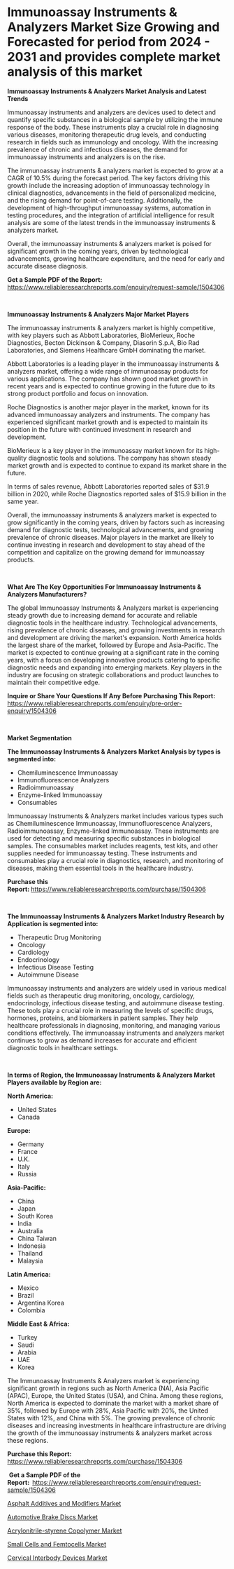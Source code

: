 <p><h1>Immunoassay Instruments & Analyzers Market Size Growing and Forecasted for period from 2024 - 2031 and provides complete market analysis of this market</h1></p><p><strong>Immunoassay Instruments & Analyzers Market Analysis and Latest Trends</strong></p>
<p><p>Immunoassay instruments and analyzers are devices used to detect and quantify specific substances in a biological sample by utilizing the immune response of the body. These instruments play a crucial role in diagnosing various diseases, monitoring therapeutic drug levels, and conducting research in fields such as immunology and oncology. With the increasing prevalence of chronic and infectious diseases, the demand for immunoassay instruments and analyzers is on the rise.</p><p>The immunoassay instruments & analyzers market is expected to grow at a CAGR of 10.5% during the forecast period. The key factors driving this growth include the increasing adoption of immunoassay technology in clinical diagnostics, advancements in the field of personalized medicine, and the rising demand for point-of-care testing. Additionally, the development of high-throughput immunoassay systems, automation in testing procedures, and the integration of artificial intelligence for result analysis are some of the latest trends in the immunoassay instruments & analyzers market.</p><p>Overall, the immunoassay instruments & analyzers market is poised for significant growth in the coming years, driven by technological advancements, growing healthcare expenditure, and the need for early and accurate disease diagnosis.</p></p>
<p><strong>Get a Sample PDF of the Report:&nbsp;</strong> <a href="https://www.reliableresearchreports.com/enquiry/request-sample/1504306">https://www.reliableresearchreports.com/enquiry/request-sample/1504306</a></p>
<p>&nbsp;</p>
<p><strong>Immunoassay Instruments & Analyzers Major Market Players</strong></p>
<p><p>The immunoassay instruments & analyzers market is highly competitive, with key players such as Abbott Laboratories, BioMerieux, Roche Diagnostics, Becton Dickinson & Company, Diasorin S.p.A, Bio Rad Laboratories, and Siemens Healthcare GmbH dominating the market.</p><p>Abbott Laboratories is a leading player in the immunoassay instruments & analyzers market, offering a wide range of immunoassay products for various applications. The company has shown good market growth in recent years and is expected to continue growing in the future due to its strong product portfolio and focus on innovation.</p><p>Roche Diagnostics is another major player in the market, known for its advanced immunoassay analyzers and instruments. The company has experienced significant market growth and is expected to maintain its position in the future with continued investment in research and development.</p><p>BioMerieux is a key player in the immunoassay market known for its high-quality diagnostic tools and solutions. The company has shown steady market growth and is expected to continue to expand its market share in the future.</p><p>In terms of sales revenue, Abbott Laboratories reported sales of $31.9 billion in 2020, while Roche Diagnostics reported sales of $15.9 billion in the same year.</p><p>Overall, the immunoassay instruments & analyzers market is expected to grow significantly in the coming years, driven by factors such as increasing demand for diagnostic tests, technological advancements, and growing prevalence of chronic diseases. Major players in the market are likely to continue investing in research and development to stay ahead of the competition and capitalize on the growing demand for immunoassay products.</p></p>
<p>&nbsp;</p>
<p><strong>What Are The Key Opportunities For Immunoassay Instruments & Analyzers Manufacturers?</strong></p>
<p><p>The global Immunoassay Instruments & Analyzers market is experiencing steady growth due to increasing demand for accurate and reliable diagnostic tools in the healthcare industry. Technological advancements, rising prevalence of chronic diseases, and growing investments in research and development are driving the market's expansion. North America holds the largest share of the market, followed by Europe and Asia-Pacific. The market is expected to continue growing at a significant rate in the coming years, with a focus on developing innovative products catering to specific diagnostic needs and expanding into emerging markets. Key players in the industry are focusing on strategic collaborations and product launches to maintain their competitive edge.</p></p>
<p><strong>Inquire or Share Your Questions If Any Before Purchasing This Report:</strong> <a href="https://www.reliableresearchreports.com/enquiry/pre-order-enquiry/1504306">https://www.reliableresearchreports.com/enquiry/pre-order-enquiry/1504306</a></p>
<p>&nbsp;</p>
<p><strong>Market Segmentation</strong></p>
<p><strong>The Immunoassay Instruments & Analyzers Market Analysis by types is segmented into:</strong></p>
<p><ul><li>Chemiluminescence Immunoassay</li><li>Immunofluorescence Analyzers</li><li>Radioimmunoassay</li><li>Enzyme-linked Immunoassay</li><li>Consumables</li></ul></p>
<p><p>Immunoassay Instruments & Analyzers market includes various types such as Chemiluminescence Immunoassay, Immunofluorescence Analyzers, Radioimmunoassay, Enzyme-linked Immunoassay. These instruments are used for detecting and measuring specific substances in biological samples. The consumables market includes reagents, test kits, and other supplies needed for immunoassay testing. These instruments and consumables play a crucial role in diagnostics, research, and monitoring of diseases, making them essential tools in the healthcare industry.</p></p>
<p><strong>Purchase this Report:&nbsp;</strong><a href="https://www.reliableresearchreports.com/purchase/1504306">https://www.reliableresearchreports.com/purchase/1504306</a></p>
<p>&nbsp;</p>
<p><strong>The Immunoassay Instruments & Analyzers Market Industry Research by Application is segmented into:</strong></p>
<p><ul><li>Therapeutic Drug Monitoring</li><li>Oncology</li><li>Cardiology</li><li>Endocrinology</li><li>Infectious Disease Testing</li><li>Autoimmune Disease</li></ul></p>
<p><p>Immunoassay instruments and analyzers are widely used in various medical fields such as therapeutic drug monitoring, oncology, cardiology, endocrinology, infectious disease testing, and autoimmune disease testing. These tools play a crucial role in measuring the levels of specific drugs, hormones, proteins, and biomarkers in patient samples. They help healthcare professionals in diagnosing, monitoring, and managing various conditions effectively. The immunoassay instruments and analyzers market continues to grow as demand increases for accurate and efficient diagnostic tools in healthcare settings.</p></p>
<p>&nbsp;</p>
<p><strong>In terms of Region, the Immunoassay Instruments & Analyzers Market Players available by Region are:</strong></p>
<p>
    <p> <strong> North America: </strong>
        <ul>
            <li>United States</li>
            <li>Canada</li>
        </ul>
        </p> 
    <p> <strong> Europe: </strong>
        <ul>
            <li>Germany</li>
            <li>France</li>
            <li>U.K.</li>
            <li>Italy</li>
            <li>Russia</li>
        </ul>
        </p> 
    <p> <strong> Asia-Pacific: </strong>
        <ul>
            <li>China</li>
            <li>Japan</li>
            <li>South Korea</li>
            <li>India</li>
            <li>Australia</li>
            <li>China Taiwan</li>
            <li>Indonesia</li>
            <li>Thailand</li>
            <li>Malaysia</li>
        </ul>
        </p> 
    <p> <strong> Latin America: </strong>
        <ul>
            <li>Mexico</li>
            <li>Brazil</li>
            <li>Argentina Korea</li>
            <li>Colombia</li>
        </ul>
        </p> 
    <p> <strong> Middle East & Africa: </strong>
        <ul>
            <li>Turkey</li>
            <li>Saudi</li>
            <li>Arabia</li>
            <li>UAE</li>
            <li>Korea</li>
        </ul>
    </p>
    </p>
<p><p>The Immunoassay Instruments & Analyzers market is experiencing significant growth in regions such as North America (NA), Asia Pacific (APAC), Europe, the United States (USA), and China. Among these regions, North America is expected to dominate the market with a market share of 35%, followed by Europe with 28%, Asia Pacific with 20%, the United States with 12%, and China with 5%. The growing prevalence of chronic diseases and increasing investments in healthcare infrastructure are driving the growth of the immunoassay instruments & analyzers market across these regions.</p></p>
<p><strong>Purchase this Report: </strong><a href="https://www.reliableresearchreports.com/purchase/1504306">https://www.reliableresearchreports.com/purchase/1504306</a></p>
<p>&nbsp;<strong>Get a Sample PDF of the Report:&nbsp;&nbsp;</strong><a href="https://www.reliableresearchreports.com/enquiry/request-sample/1504306">https://www.reliableresearchreports.com/enquiry/request-sample/1504306</a></p>
<p><strong></strong></p>
<p><p><a href="https://github.com/luckyshygirl/Market-Research-Report-List-3/blob/main/asphalt-additives-and-modifiers-market.md">Asphalt Additives and Modifiers Market</a></p><p><a href="https://github.com/lataunyatinikmelvin59ilbd0dv/Market-Research-Report-List-1/blob/main/automotive-brake-discs-market.md">Automotive Brake Discs Market</a></p><p><a href="https://github.com/pgtimber/Market-Research-Report-List-1/blob/main/acrylonitrile-styrene-copolymer-market.md">Acrylonitrile-styrene Copolymer Market</a></p><p><a href="https://github.com/JameTravis/Market-Research-Report-List-3/blob/main/small-cells-and-femtocells-market.md">Small Cells and Femtocells Market</a></p><p><a href="https://github.com/vimar16th/Market-Research-Report-List-3/blob/main/cervical-interbody-devices-market.md">Cervical Interbody Devices Market</a></p></p>